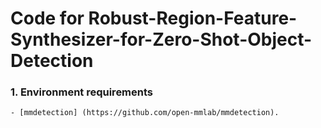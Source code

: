 # Code for Robust-Region-Feature-Synthesizer-for-Zero-Shot-Object-Detection
### 1. Environment requirements
    - [mmdetection] (https://github.com/open-mmlab/mmdetection).
### 
